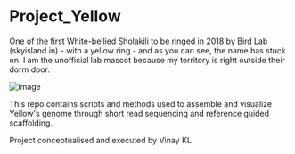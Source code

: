 # Project_Yellow
One of the first White-bellied Sholakili to be ringed in 2018 by Bird Lab (skyisland.in) - with a yellow ring - and as you can see, the name has stuck on. I am the unofficial lab mascot because my territory is right outside their dorm door.

![image](https://user-images.githubusercontent.com/61734552/230786201-bbcc7c11-4bdb-42e1-a91e-a379f0fc79c7.png)


This repo contains scripts and methods used to assemble and visualize Yellow's genome through short read sequencing and reference guided scaffolding. 

Project conceptualised and executed by Vinay KL
